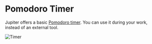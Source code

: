 # Pomodoro Timer

Jupiter offers a basic [Pomodoro timer](https://en.wikipedia.org/wiki/Pomodoro_Technique). You can use it during your work, instead of an
external tool.

![Timer](../../assets/pomodoro-timer.png)